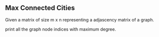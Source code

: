 ## Max Connected Cities

Given a matrix of size m x n representing a adjascency matrix of a graph.

print all the graph node indices with maximum degree.